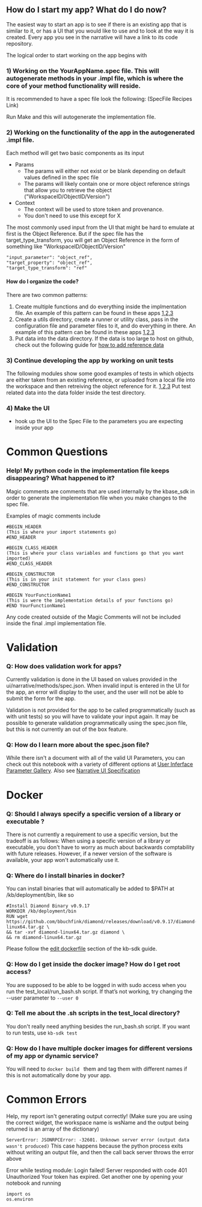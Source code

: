 ## How do I start my app? What do I do now?

The easiest way to start an app is to see if there is an existing app that is similar to it, or has a UI that you would like to use and to look at the way it is created. Every app you see in the narrative will have a link to its code repository.

The logical order to start working on the app begins with 

### 1) Working on the YourAppName.spec file. This will autogenerate methods in your .impl file, which is where the core of your method functionality will reside.

It is recommended to have a spec file look the following:
    (SpecFile Recipes Link)
    

Run Make and this will autogenerate the implementation file.

    
### 2) Working on the functionality of the app in the autogenerated .impl file. 

Each method will get two basic components as its input
* Params
    * The params will either not exist or be blank depending on default values defined in the spec file
    * The params will likely contain one or more object reference strings that allow you to retrieve the object ("WorkspaceID/ObjectID/Version")
* Context
    * The context will be used to store token and provenance. 
    * You don't need to use this except for X 
        

The most commonly used input from the UI that might be hard to emulate at first is the Object Reference. But if the spec file has the target_type_transform, you will get an Object Reference in the form of something like "WorkspaceID/ObjectID/Version"

    "input_parameter": "object_ref",
    "target_property": "object_ref",
    "target_type_transform": "ref"
    
#### How do I organize the code?

There are two common patterns:
1) Create multiple functions and do everything inside the implmentation file. An example of this pattern can be found in these apps [1,2,3]()
2) Create a utils directory, create a runner or utility class, pass in the configuration file and parameter files to it, and do everything in there. An example of this pattern can be found in these apps [1,2,3]()
3) Put data into the data directory. If the data is too large to host on github, check out the following guide for [how to add reference data](https://github.com/kbase/kb_sdk/blob/master/doc/kb_sdk_refdata.md)


### 3) Continue developing the app by working on unit tests
The following modules show some good examples of tests in which objects are either taken from an existing reference, or uploaded from a local file into the workspace and then retreiving the object reference for it. [1,2,3]()
Put test related data into the data folder inside the test directory. 



### 4) Make the UI
* hook up the UI to the Spec File to the parameters you are expecting inside your app


# Common Questions

### Help! My python code in the implementation file keeps disappearing? What happened to it?
Magic comments are comments that are used internally by the kbase_sdk in order to generate the implementation file when you make changes to the spec file. 

Examples of magic comments include
```
#BEGIN_HEADER
(This is where your import statements go)
#END_HEADER

#BEGIN_CLASS_HEADER
(This is where your class variables and functions go that you want imported)
#END_CLASS_HEADER

#BEGIN_CONSTRUCTOR
(This is in your init statement for your class goes)
#END_CONSTRUCTOR

#BEGIN YourFunctionName1
(This is were the implementation details of your functions go)
#END YourFunctionName1
```
Any code created outside of the Magic Comments will not be included inside the final .impl implementation file.

# Validation
### Q: How does validation work for apps? 

Currently validation is done in the UI based on values provided in the ui/narrative/methods/spec.json. 
When invalid input is entered in the UI for the app, an error will display to the user,
and the user will not be able to submit the form for the app.

Validation is not provided for the app to be called programmatically (such as with unit tests)
so you will have to validate your input again. 
It may be possible to generate validation programmatically using the spec.json file,
but this is not currently an out of the box feature.

### Q: How do I learn more about the spec.json file?
While there isn't a document with all of the valid UI Parameters, 
you can check out this notebook with a variety of different options at
[User Inferface Parameter Gallery](https://narrative.kbase.us/narrative/ws.23109.obj.1). Also see [Narrative UI Specification](https://github.com/kbase/kb_sdk/blob/master/doc/NarrativeUIAppSpecification.pdf)

# Docker

### Q: Should I always specify a specific version of a library or executable ?

There is not currently a requirement to use a specific version, but the tradeoff is as follows:
When using a specific version of a library or executable, you don't have to worry as much about backwards comptability with future releases.
However, if a newer version of the software is available, your app won't automatically use it. 

### Q: Where do I install binaries in docker?

You can install binaries that will automatically be added to $PATH at /kb/deployment/bin, like so

    #Install Diamond Binary v0.9.17
    WORKDIR /kb/deployment/bin
    RUN wget https://github.com/bbuchfink/diamond/releases/download/v0.9.17/diamond-linux64.tar.gz \
    && tar -xvf diamond-linux64.tar.gz diamond \
    && rm diamond-linux64.tar.gz
  
Please follow the [edit dockerfile](https://github.com/kbase/kb_sdk/blob/master/doc/kb_sdk_local_test_module.md#a-edit-dockerfile)
section of the kb-sdk guide.

### Q: How do I get inside the docker image? How do I get root access?

You are supposed to be able to be logged in with sudo access when you run the test_local/run_bash.sh script. If that’s not working, try changing the --user parameter to `--user 0`

### Q: Tell me about the .sh scripts in the test_local directory?
You don't really need anything besides the run_bash.sh script. If you want to run tests, use `kb-sdk test`

### Q: How do I have multiple docker images for different versions of my app or dynamic service?
You will need to `docker build ` them and tag them with different names if this is not automatically done by your app.

# Common Errors

Help, my report isn't generating output correctly! (Make sure you are using the correct widget, the workspace name is wsName and the output being returned is an array of the dictionary)

`ServerError: JSONRPCError: -32601. Unknown server error (output data wasn't produced)`
This case happens because the python process exits without writing an output file, and then the call back server throws the error above

Error while testing module: Login failed! Server responded with code 401 Unauthorized
Your token has expired. Get another one by opening your notebook and running
    
    import os
    os.environ
